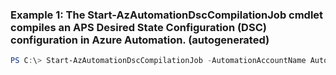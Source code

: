 ### Example 1: The Start-AzAutomationDscCompilationJob cmdlet compiles an APS Desired State Configuration (DSC) configuration in Azure Automation. (autogenerated)
```powershell
PS C:\> Start-AzAutomationDscCompilationJob -AutomationAccountName AutomationAccount01 -ConfigurationData {ConfigurationData} -ConfigurationName Config01 -ResourceGroupName ResourceGroup01
```

